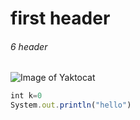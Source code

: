 # first header
###### 6 header
![Image of Yaktocat](https://octodex.github.com/images/yaktocat.png)

``` javascript
int k=0
System.out.println("hello")
```

